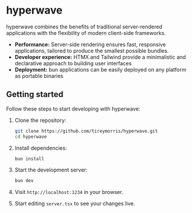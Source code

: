 # hyperwave

hyperwave combines the benefits of traditional server-rendered applications with the flexibility of modern client-side frameworks.

- **Performance:** Server-side rendering ensures fast, responsive applications, tailored to produce the smallest possible bundles.
- **Developer experience:** HTMX and Tailwind provide a minimalistic and declarative approach to building user interfaces
- **Deployment:** bun applications can be easily deployed on any platform as portable binaries

## Getting started

Follow these steps to start developing with hyperwave:

1. Clone the repository:

   ```sh
   git clone https://github.com/tireymorris/hyperwave.git
   cd hyperwave
   ```

2. Install dependencies:

   ```sh
   bun install
   ```

3. Start the development server:

   ```sh
   bun dev
   ```

4. Visit `http://localhost:1234` in your browser.

5. Start editing `server.tsx` to see your changes live.
